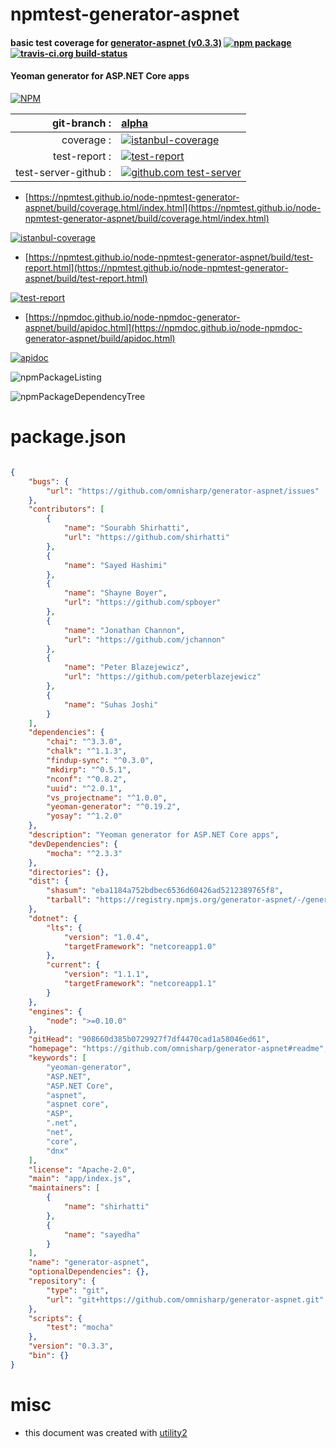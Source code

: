 # npmtest-generator-aspnet

#### basic test coverage for  [generator-aspnet (v0.3.3)](https://github.com/omnisharp/generator-aspnet#readme)  [![npm package](https://img.shields.io/npm/v/npmtest-generator-aspnet.svg?style=flat-square)](https://www.npmjs.org/package/npmtest-generator-aspnet) [![travis-ci.org build-status](https://api.travis-ci.org/npmtest/node-npmtest-generator-aspnet.svg)](https://travis-ci.org/npmtest/node-npmtest-generator-aspnet)

#### Yeoman generator for ASP.NET Core apps

[![NPM](https://nodei.co/npm/generator-aspnet.png?downloads=true&downloadRank=true&stars=true)](https://www.npmjs.com/package/generator-aspnet)

| git-branch : | [alpha](https://github.com/npmtest/node-npmtest-generator-aspnet/tree/alpha)|
|--:|:--|
| coverage : | [![istanbul-coverage](https://npmtest.github.io/node-npmtest-generator-aspnet/build/coverage.badge.svg)](https://npmtest.github.io/node-npmtest-generator-aspnet/build/coverage.html/index.html)|
| test-report : | [![test-report](https://npmtest.github.io/node-npmtest-generator-aspnet/build/test-report.badge.svg)](https://npmtest.github.io/node-npmtest-generator-aspnet/build/test-report.html)|
| test-server-github : | [![github.com test-server](https://npmtest.github.io/node-npmtest-generator-aspnet/GitHub-Mark-32px.png)](https://npmtest.github.io/node-npmtest-generator-aspnet/build/app/index.html) | | build-artifacts : | [![build-artifacts](https://npmtest.github.io/node-npmtest-generator-aspnet/glyphicons_144_folder_open.png)](https://github.com/npmtest/node-npmtest-generator-aspnet/tree/gh-pages/build)|

- [https://npmtest.github.io/node-npmtest-generator-aspnet/build/coverage.html/index.html](https://npmtest.github.io/node-npmtest-generator-aspnet/build/coverage.html/index.html)

[![istanbul-coverage](https://npmtest.github.io/node-npmtest-generator-aspnet/build/screenCapture.buildCi.browser.%252Ftmp%252Fbuild%252Fcoverage.lib.html.png)](https://npmtest.github.io/node-npmtest-generator-aspnet/build/coverage.html/index.html)

- [https://npmtest.github.io/node-npmtest-generator-aspnet/build/test-report.html](https://npmtest.github.io/node-npmtest-generator-aspnet/build/test-report.html)

[![test-report](https://npmtest.github.io/node-npmtest-generator-aspnet/build/screenCapture.buildCi.browser.%252Ftmp%252Fbuild%252Ftest-report.html.png)](https://npmtest.github.io/node-npmtest-generator-aspnet/build/test-report.html)

- [https://npmdoc.github.io/node-npmdoc-generator-aspnet/build/apidoc.html](https://npmdoc.github.io/node-npmdoc-generator-aspnet/build/apidoc.html)

[![apidoc](https://npmdoc.github.io/node-npmdoc-generator-aspnet/build/screenCapture.buildCi.browser.%252Ftmp%252Fbuild%252Fapidoc.html.png)](https://npmdoc.github.io/node-npmdoc-generator-aspnet/build/apidoc.html)

![npmPackageListing](https://npmtest.github.io/node-npmtest-generator-aspnet/build/screenCapture.npmPackageListing.svg)

![npmPackageDependencyTree](https://npmtest.github.io/node-npmtest-generator-aspnet/build/screenCapture.npmPackageDependencyTree.svg)



# package.json

```json

{
    "bugs": {
        "url": "https://github.com/omnisharp/generator-aspnet/issues"
    },
    "contributors": [
        {
            "name": "Sourabh Shirhatti",
            "url": "https://github.com/shirhatti"
        },
        {
            "name": "Sayed Hashimi"
        },
        {
            "name": "Shayne Boyer",
            "url": "https://github.com/spboyer"
        },
        {
            "name": "Jonathan Channon",
            "url": "https://github.com/jchannon"
        },
        {
            "name": "Peter Blazejewicz",
            "url": "https://github.com/peterblazejewicz"
        },
        {
            "name": "Suhas Joshi"
        }
    ],
    "dependencies": {
        "chai": "^3.3.0",
        "chalk": "^1.1.3",
        "findup-sync": "^0.3.0",
        "mkdirp": "^0.5.1",
        "nconf": "^0.8.2",
        "uuid": "^2.0.1",
        "vs_projectname": "^1.0.0",
        "yeoman-generator": "^0.19.2",
        "yosay": "^1.2.0"
    },
    "description": "Yeoman generator for ASP.NET Core apps",
    "devDependencies": {
        "mocha": "^2.3.3"
    },
    "directories": {},
    "dist": {
        "shasum": "eba1184a752bdbec6536d60426ad5212389765f8",
        "tarball": "https://registry.npmjs.org/generator-aspnet/-/generator-aspnet-0.3.3.tgz"
    },
    "dotnet": {
        "lts": {
            "version": "1.0.4",
            "targetFramework": "netcoreapp1.0"
        },
        "current": {
            "version": "1.1.1",
            "targetFramework": "netcoreapp1.1"
        }
    },
    "engines": {
        "node": ">=0.10.0"
    },
    "gitHead": "908660d385b0729927f7df4470cad1a58046ed61",
    "homepage": "https://github.com/omnisharp/generator-aspnet#readme",
    "keywords": [
        "yeoman-generator",
        "ASP.NET",
        "ASP.NET Core",
        "aspnet",
        "aspnet core",
        "ASP",
        ".net",
        "net",
        "core",
        "dnx"
    ],
    "license": "Apache-2.0",
    "main": "app/index.js",
    "maintainers": [
        {
            "name": "shirhatti"
        },
        {
            "name": "sayedha"
        }
    ],
    "name": "generator-aspnet",
    "optionalDependencies": {},
    "repository": {
        "type": "git",
        "url": "git+https://github.com/omnisharp/generator-aspnet.git"
    },
    "scripts": {
        "test": "mocha"
    },
    "version": "0.3.3",
    "bin": {}
}
```



# misc
- this document was created with [utility2](https://github.com/kaizhu256/node-utility2)
